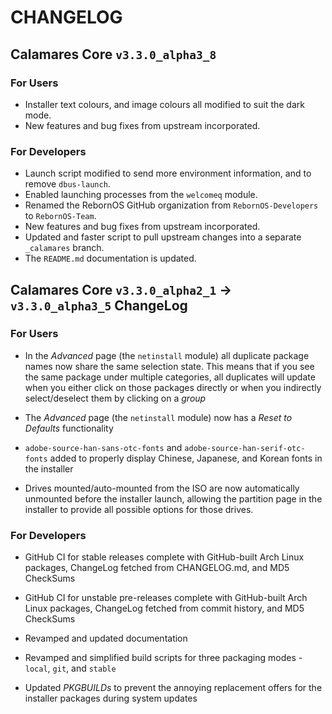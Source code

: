 # CHANGELOG

## Calamares Core `v3.3.0_alpha3_8`

### For Users

- Installer text colours, and image colours all modified to suit the dark mode.
- New features and bug fixes from upstream incorporated.

### For Developers

- Launch script modified to send more environment information, and to remove `dbus-launch`.
- Enabled launching processes from the `welcomeq` module.
- Renamed the RebornOS GitHub organization from `RebornOS-Developers` to `RebornOS-Team`.
- New features and bug fixes from upstream incorporated.
- Updated and faster script to pull upstream changes into a separate `_calamares` branch.
- The `README.md` documentation is updated.

## Calamares Core `v3.3.0_alpha2_1` -> `v3.3.0_alpha3_5` ChangeLog

### For Users

- In the *Advanced* page (the `netinstall` module) all duplicate package names now share the same selection state. This means that if you see the same package under multiple categories, all duplicates will update when you either click on those packages directly or when you indirectly select/deselect them by clicking on a *group*

- The *Advanced* page (the `netinstall` module) now has a *Reset to Defaults* functionality

- `adobe-source-han-sans-otc-fonts` and `adobe-source-han-serif-otc-fonts` added to properly display Chinese, Japanese, and Korean fonts in the installer

- Drives mounted/auto-mounted from the ISO are now automatically unmounted before the installer launch, allowing the partition page in the installer to provide all possible options for those drives.


### For Developers

- GitHub CI for stable releases complete with GitHub-built Arch Linux packages, ChangeLog fetched from CHANGELOG.md, and MD5 CheckSums

- GitHub CI for unstable pre-releases complete with GitHub-built Arch Linux packages, ChangeLog fetched from commit history, and MD5 CheckSums

- Revamped and updated documentation
  
- Revamped and simplified build scripts for three packaging modes - `local`, `git`, and `stable`
  
- Updated *PKGBUILDs* to prevent the annoying replacement offers for the installer packages during system updates